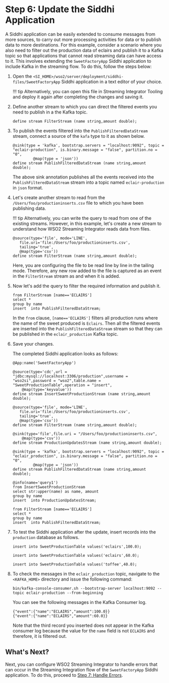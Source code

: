 # Step 6: Update the Siddhi Application

A Siddhi application can be easily extended to consume messages from more sources, to carry out more processing activities for data or to publish data to more destinations. For this example, consider a scenario where you also need to filter out the production data of eclairs and publish it to a Kafka topic so that applications that cannot read streaming data can have access to it. This involves extending the `SweetFactoryApp` Siddhi application to include Kafka in the streaming flow. To do this, follow the steps below:

1. Open the `<SI_HOME>/wso2/server/deployment/siddhi-files/SweetFactoryApp` Siddhi application in a text editor of your choice.

    !!! tip
        Alternatively, you can open this file in Streaming Integrator Tooling and deploy it again after completing the changes and saving it.

2. Define another stream to which you can direct the filtered events you need to publish in a the Kafka topic.

    `define stream FilterStream (name string,amount double);`
    
3. To publish the events filtered into the `PublishFilteredDataStream` stream, connect a source of the `kafa` type to it as shown below.

    ```
    @sink(type = 'kafka', bootstrap.servers = "localhost:9092", topic = "eclair-production", is.binary.message = "false", partition.no = "0",
             @map(type = 'json'))
    define stream PublishFilteredDataStream (name string,amount double);
    ```
   
   The above sink annotation publishes all the events received into the `PublishFilteredDataStream` stream into a topic named `eclair-production` in `json` format.
   
4. Let's create another stream to read from the `/Users/foo/productioninserts.csv` file to which you have been publishing data.

    !!! tip
        Alternatively, you can write the query to read from one of the existing streams. However, in this example, let's create a new stream to understand how WSO2 Streaming Integrator reads data from files.
        
    ```
    @source(type='file', mode='LINE',
       file.uri='file:/Users/foo/productioninserts.csv',
       tailing='true',
       @map(type='csv'))
    define stream FilterStream (name string,amount double);
    ```
   
    Here, you are configuring the file to be read line by line in the tailing mode. Therefore, any new row added to the file is captured as an event in the `FilterStream` stream as and when it is added.


5. Now let's add the query to filter the required information and publish it.

    ```
    from FilterStream [name=='ECLAIRS']
    select * 
    group by name 
    insert  into PublishFilteredDataStream;
    ```
   
    In the `from` clause, `[name=='ECLAIRS']` filters all production runs where the name of the sweet produced is `Eclairs`. Then all the filtered events are inserted into the `PublishFilteredDataStream` stream so that they can be published in the `eclair_production` Kafka topic.
    
6. Save your changes.

    The completed Siddhi application looks as follows:
    
    ```
    @App:name('SweetFactoryApp')
    
    @source(type='cdc',url = "jdbc:mysql://localhost:3306/production",username = "wso2si",password = "wso2",table.name = "SweetProductionTable",operation = "insert",
        @map(type='keyvalue'))
    define stream InsertSweetProductionStream (name string,amount double);
    
    @source(type='file', mode='LINE',
       file.uri='file:/Users/foo/productioninserts.csv',
       tailing='true',
       @map(type='csv'))
    define stream FilterStream (name string,amount double);
    
    @sink(type='file',file.uri = "/Users/foo/productioninserts.csv",
        @map(type='csv'))
    define stream ProductionUpdatesStream (name string,amount double);
    
    @sink(type = 'kafka', bootstrap.servers = "localhost:9092", topic = "eclair_production", is.binary.message = "false", partition.no = "0",
             @map(type = 'json'))
    define stream PublishFilteredDataStream (name string,amount double);
    
    @info(name='query1')
    from InsertSweetProductionStream 
    select str:upper(name) as name, amount 
    group by name 
    insert  into ProductionUpdatesStream;
    
    from FilterStream [name=='ECLAIRS']
    select * 
    group by name 
    insert  into PublishFilteredDataStream;
    ```
            
7. To test the Siddhi application after the update, insert records into the `production` database as follows.

    `insert into SweetProductionTable values('eclairs',100.0);`
    
    `insert into SweetProductionTable values('eclairs',60.0);`
    
    `insert into SweetProductionTable values('toffee',40.0);`
    
8. To check the messages in the `eclair_production` topic, navigate to the `<KAFKA_HOME>` directory and issue the following command:

    `bin/kafka-console-consumer.sh --bootstrap-server localhost:9092 --topic eclair-production --from-beginning`
    
    You can see the following messages in the Kafka Consumer log.
    
    ```text
    {"event":{"name":"ECLAIRS","amount":100.0}}
    {"event":{"name":"ECLAIRS","amount":60.0}}
    ```
   
   Note that the third record you inserted does not appear in the Kafka consumer log because the value for the `name` field is not `ECLAIRS` and therefore, it is filtered out.
   
## What's Next?
Next, you can configure WSO2 Streaming Integrator to handle errors that can occur in the Streaming Integration flow of the `SweetFactoryApp` Siddhi application. To do this, proceed to [Step 7: Handle Errors](handle-errors.md).
    
    
    